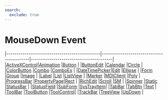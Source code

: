 ```yaml
---
search:
  exclude: true
---
```


<h1 class="heading"><span class="name">MouseDown Event</span></h1>

|----------------------------------------------|------------------------------------------|----------------------------------------|
|[ActiveXControl](../objects/activexcontrol.md)|[Animation](../objects/animation.md)      |[Button](../objects/button.md)          |
|[ButtonEdit](../objects/buttonedit.md)        |[Calendar](../objects/calendar.md)        |[Circle](../objects/circle.md)          |
|[ColorButton](../objects/colorbutton.md)      |[Combo](../objects/combo.md)              |[ComboEx](../objects/comboex.md)        |
|[DateTimePicker](../objects/datetimepicker.md)|[Edit](../objects/edit.md)                |[Ellipse](../objects/ellipse.md)        |
|[Form](../objects/form.md)                    |[Group](../objects/group.md)              |[Image](../objects/image.md)            |
|[Label](../objects/label.md)                  |[List](../objects/list.md)                |[ListView](../objects/listview.md)      |
|[Marker](../objects/marker.md)                |[MDIClient](../objects/mdiclient.md)      |[Poly](../objects/poly.md)              |
|[ProgressBar](../objects/progressbar.md)      |[PropertyPage](../objects/propertypage.md)|[Rect](../objects/rect.md)              |
|[RichEdit](../objects/richedit.md)            |[Scroll](../objects/scroll.md)            |[SM](../objects/sm.md)                  |
|[Spinner](../objects/spinner.md)              |[Static](../objects/static.md)            |[StatusBar](../objects/statusbar.md)    |
|[StatusField](../objects/statusfield.md)      |[SubForm](../objects/subform.md)          |[SysTrayItem](../objects/systrayitem.md)|
|[TabBar](../objects/tabbar.md)                |[TabBtn](../objects/tabbtn.md)            |[Text](../objects/text.md)              |
|[ToolBar](../objects/toolbar.md)              |[ToolButton](../objects/toolbutton.md)    |[ToolControl](../objects/toolcontrol.md)|
|[TrackBar](../objects/trackbar.md)            |[TreeView](../objects/treeview.md)        |[UpDown](../objects/updown.md)          |
